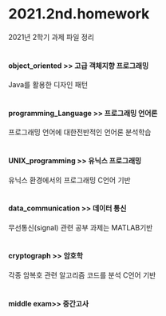 # 2021.2nd.homework
2021년 2학기 과제 파일 정리
</br>
</br>
#### object_oriented >> 고급 객체지향 프로그래밍 
Java를 활용한 디자인 패턴
</br>
</br>
#### programming_Language >> 프로그래밍 언어론
프로그래밍 언어에 대한전반적인 언어론 분석학습
</br>
</br>
#### UNIX_programming >> 유닉스 프로그래밍
유닉스 환경에서의 프로그래밍 C언어 기반
</br>
</br>
#### data_communication >> 데이터 통신
무선통신(signal) 관련 공부 과제는 MATLAB기반 
</br>
</br>
#### cryptograph >> 암호학
각종 암복호 관련 알고리즘 코드를 분석 C언어 기반
</br>
</br>
#### middle exam>> 중간고사

